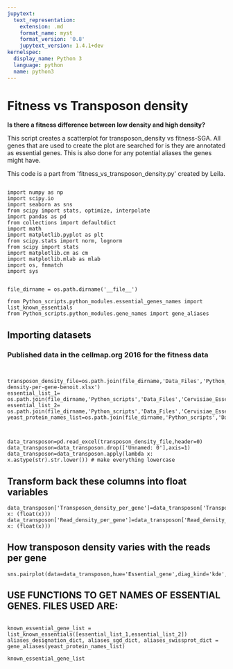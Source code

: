 ```yaml
---
jupytext:
  text_representation:
    extension: .md
    format_name: myst
    format_version: '0.8'
    jupytext_version: 1.4.1+dev
kernelspec:
  display_name: Python 3
  language: python
  name: python3
---
```


# Fitness vs Transposon density 

**Is there a fitness difference between low density and high density?**


This script creates a scatterplot for transposon_density vs fitness-SGA.
All genes that are used to create the plot are searched for is they are annotated as essential genes.
This is also done for any potential aliases the genes might have.

This code is a part from 'fitness_vs_transposon_density.py' created by Leila.


```{code-cell} ipython3 

import numpy as np
import scipy.io
import seaborn as sns
from scipy import stats, optimize, interpolate
import pandas as pd
from collections import defaultdict 
import math
import matplotlib.pyplot as plt
from scipy.stats import norm, lognorm
from scipy import stats
import matplotlib.cm as cm
import matplotlib.mlab as mlab
import os, fnmatch
import sys
```
```{code-cell} ipython3 

file_dirname = os.path.dirname('__file__')

from Python_scripts.python_modules.essential_genes_names import list_known_essentials
from Python_scripts.python_modules.gene_names import gene_aliases

```
## Importing datasets 
### Published data in the cellmap.org 2016 for the fitness data

```{code-cell} ipython3 


transposon_density_file=os.path.join(file_dirname,'Data_Files','Python_scripts','transposon-density-per-gene-benoit.xlsx')
essential_list_1= os.path.join(file_dirname,'Python_scripts','Data_Files','Cervisiae_EssentialGenes_List_1.txt')
essential_list_2= os.path.join(file_dirname,'Python_scripts','Data_Files','Cervisiae_EssentialGenes_List_2.txt')
yeast_protein_names_list=os.path.join(file_dirname,'Python_scripts','Data_Files','Yeast_Protein_Names.txt')



data_transposon=pd.read_excel(transposon_density_file,header=0)
data_transposon=data_transposon.drop(['Unnamed: 0'],axis=1)
data_transposon=data_transposon.apply(lambda x: x.astype(str).str.lower()) # make everything lowercase

```



## Transform back these columns into float variables

```{code-cell} ipython3
data_transposon['Transposon_density_per_gene']=data_transposon['Transposon_density_per_gene'].apply(lambda x: (float(x)))
data_transposon['Read_density_per_gene']=data_transposon['Read_density_per_gene'].apply(lambda x: (float(x)))
```



## How transposon density varies with the reads per gene 

```{code-cell} ipython3
sns.pairplot(data=data_transposon,hue='Essential_gene',diag_kind='kde',kind='reg',palette='colorblind')
```

## USE FUNCTIONS TO GET NAMES OF ESSENTIAL GENES. FILES USED ARE:

```{code-cell} ipython3

known_essential_gene_list = list_known_essentials([essential_list_1,essential_list_2])
aliases_designation_dict, aliases_sgd_dict, aliases_swissprot_dict = gene_aliases(yeast_protein_names_list)

known_essential_gene_list
```


